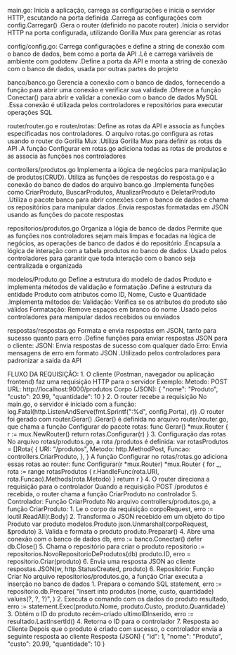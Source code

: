 main.go:
    Inicia a aplicação, carrega as configurações e inicia o servidor HTTP, escutando na porta definida
        .Carrega as configurações com config.Carregar()
        .Gera o router (definido no pacote router)
        .Inicia o servidor HTTP na porta configurada, utilizando Gorilla Mux para gerenciar as rotas

config/config.go:
    Carrega configurações e define a string de conexão com o banco de dados, bem como a porta da API
        .Lê e carrega variáveis de ambiente com godotenv
        .Define a porta da API e monta a string de conexão com o banco de dados, usada por outras partes do projeto

banco/banco.go
    Gerencia a conexão com o banco de dados, fornecendo a função para abrir uma conexão e verificar sua validade
        .Oferece a função Conectar() para abrir e validar a conexão com o banco de dados MySQL
        .Essa conexão é utilizada pelos controladores e repositórios para executar operações SQL

router/router.go e router/rotas:
    Define as rotas da API e associa as funções especificadas nos controladores. O arquivo rotas.go configura as rotas usando o router do Gorilla Mux
        .Utiliza Gorilla Mux para definir as rotas da API
        .A função Configurar em rotas.go adiciona todas as rotas de produtos e as associa às funções nos controladores

controllers/produtos.go
    Implementa a lógica de negócios para manipulação de produtos(CRUD). Utiliza as funções de respostas do resposta.go e a conexão do banco de dados do arquivo banco.go
        .Implementa funções como CriarProduto, BuscarProdutos, AtualizarProduto e DeletarProduto
        .Utiliza o pacote banco para abrir conexões com o banco de dados e chama os repositórios para manipular dados
        .Envia respostas formatadas em JSON usando as funções do pacote respostas

repositorios/produtos.go
    Organiza a lógia de banco de dados
    Permite que as funções nos controladores sejam mais limpas e focadas na lógica de negócios, as operações de banco de dados é do repositório
        .Encapsula a lógica de interação com a tabela produtos no banco de dados
        .Usado pelos controladores para garantir que toda interação com o banco seja centralizada e organizada

modelos/Produto.go
    Define a estrutura do modelo de dados Produto e implementa métodos de validação e formatação
        .Define a estrutura da entidade Produto com atributos como ID, Nome, Custo e Quantidade
        .Implementa métodos de:
            Validação: Verifica se os atributos do produto são válidos
            Formatação: Remove espaços em branco do nome
            .Usado pelos controladores para manipular dados recebidos ou enviados

respostas/respostas.go
    Formata e envia respostas em JSON, tanto para sucesso quanto para erro
        .Define funções para enviar respostas JSON para o cliente:
            JSON: Envia respostas de sucesso com qualquer dado
            Erro: Envia mensagens de erro em formato JSON
        .Utilizado pelos controladores para padronizar a saída da API

FLUXO DA REQUISIÇÃO:
    1. O cliente (Postman, navegador ou aplicação frontend) faz uma requisição HTTP para o servidor
        Exemplo:
            Metodo: POST
            URL: http://localhost:9000/produtos
            Corpo (JSON):
                {
                    "nome": "Produto",
                    "custo": 20.99,
                    "quantidade": 10
                }
    2. O router recebe a requisição
        No main.go, o servidor é iniciado com a função:
            log.Fatal(http.ListenAndServe(fmt.Sprintf(":%d", config.Porta), r))
            .O router foi gerado com router.Gerar()
            .Gerar() é definida no arquivo router/router.go, que chama a função Configurar do pacote rotas:
                func Gerar() *mux.Router {
                    r := mux.NewRouter()
                    return rotas.Configurar(r)
                }
    3. Configuração das rotas
        No arquivo rotas/produtos.go, a rota /produtos é definida:
            var rotasProdutos = []Rota{
                {
                    URI:    "/produtos",
                    Metodo: http.MethodPost,
                    Funcao: controllers.CriarProduto,
                },
            }
        A função Configurar no rotas/rotas.go adiciona essas rotas ao router:
            func Configurar(r *mux.Router) *mux.Router {
                for _, rota := range rotasProdutos {
                    r.HandleFunc(rota.URI, rota.Funcao).Methods(rota.Metodo)
                }
                return r
            }
    4. O router direciona a requisição para o controlador
        Quando a requisição POST /produtos é recebida, o router chama a função CriarProduto no controlador
    5. Controlador: Função CriarProduto
        No arquivo controllers/produtos.go, a função CriarProduto:
            1. Le o corpo da requisição
                corpoRequest, erro := ioutil.ReadAll(r.Body)
            2. Transforma o JSON recebido em um objeto do tipo Produto
                var produto modelos.Produto
                json.Unmarshal(corpoRequest, &produto)
            3. Valida e formata o produto
                produto.Preparar()
            4. Abre uma conexão com o banco de dados
                db, erro := banco.Conectar()
                defer db.Close()
            5. Chama o repositório para criar o produto
                repositorio := repositorios.NovoRepositorioDeProdutos(db)
                produto.ID, erro = repositorio.Criar(produto)
            6. Envia uma resposta JSON ao cliente
                respostas.JSON(w, http.StatusCreated, produto)
    6. Repositório: Função Criar
        No arquivo repositorios/produtos.go, a função Criar executa a inserção no banco de dados
            1. Prepara o comando SQL
                statement, erro := repositorio.db.Prepare(
                "insert into produtos (nome, custo, quantidade) values(?, ?, ?)",
            )
            2. Executa o comando com os dados do produto
                resultado, erro := statement.Exec(produto.Nome, produto.Custo, produto.Quantidade)
            3. Obtém o ID do produto recém-criado
                ultimoIDInserido, erro := resultado.LastInsertId()
            4. Retorna o ID para o controlador
    7. Resposta ao Cliente
        Depois que o produto é criado com sucesso, o controlador envia a seguinte resposta ao cliente
            Resposta (JSON)
            {
                "id": 1,
                "nome": "Produto",
                "custo": 20.99,
                "quantidade": 10
            }